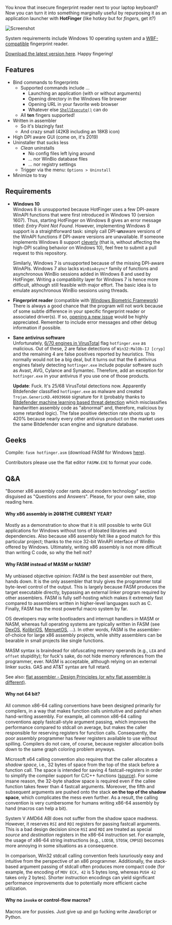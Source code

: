 You know that insecure fingerprint reader next to your laptop keyboard? Now you
can turn it into something marginally useful by repurposing it as an application
launcher with **HotFinger** (like hot*key* but for *finger*s, get it?)

![Screenshot](https://i.imgur.com/VAwqHb0.png)

System requirements include Windows 10 operating system and a
[WBF-compatible](https://docs.microsoft.com/en-us/windows/desktop/secbiomet/biometric-service-api-portal)
fingerprint reader.

[Download the latest version
here](https://github.com/resilar/HotFinger/releases/latest). Happy fingering!


## Features

- Bind commands to fingerprints
  - Supported commands include ...
    - Launching an application (with or without arguments)
    - Opening directory in the Windows file browser
    - Opening URL in your favorite web browser
    - Whatever else
      [`ShellExecute()`](https://docs.microsoft.com/en-us/windows/desktop/api/shellapi/nf-shellapi-shellexecutea)
      can do
  - All **ten** fingers supported!
- Written in assembler
  - So it's blazingly fast
  - And crazy small (42KB including an 18KB icon)
- High DPI aware GUI (come on, it's 2019)
- Uninstaller that sucks less
  - *Clean* uninstalls
    - No config files left lying around
    - ... nor WinBio database files
    - ... nor registry settings
  - Trigger via the menu: `Options > Uninstall`
- Minimize to tray


## Requirements

- **Windows 10** \
  Windows 8 is unsupported because HotFinger uses a few DPI-aware WinAPI
  functions that were first introduced in Windows 10 (version 1607). Thus,
  starting HotFinger on Windows 8 gives an error message titled: *Entry Point
  Not Found*. However, implementing Windows 8 support is a straightforward task:
  simply call DPI-**un**aware versions of the WinAPI functions if DPI-aware
  versions are unavailable. If someone implements Windows 8 support
  [cleverly](https://docs.microsoft.com/en-us/windows/desktop/Dlls/using-run-time-dynamic-linking)
  (that is, without affecting the high-DPI scaling behavior on Windows 10), feel
  free to submit a pull request to this repository.

  Similarly, Windows 7 is unsupported because of the missing DPI-aware WinAPIs.
  Windows 7 also lacks `WinBioAsync*` family of functions and asynchronous
  WinBio sessions added in Windows 8 and used by HotFinger. Writing a
  compatibility layer for Windows 7 is hence more difficult, although still
  feasible with major effort. The basic idea is to emulate asynchronous WinBio
  sessions using threads.

- **Fingerprint reader** (compatible with [Windows Biometric
  Framework](https://docs.microsoft.com/en-us/windows/desktop/secbiomet/biometric-service-api-portal)) \
  There is always a good chance that the program will not work because of some
  subtle difference in your specific fingerprint reader or associated driver(s).
  If so, [opening a new issue](https://github.com/resilar/HotFinger/issues/new)
  would be highly appreciated. Remember to include error messages and other
  debug information if possible.

- **Sane antivirus software** \
  Unfortunately, [6/70 engines in
  VirusTotal](https://www.virustotal.com/#/file/1890234c881855c37c99eeb90599b5cd590c77fa95a7954468032b60ab2e91e4/detection)
  flag `hotfinger.exe` as malicious. Out of these, 2 are false detections of
  `Win32:MalOb-IJ [cryp]` and the remaining 4 are false positives reported by
  heuristics. This normally would not be a big deal, but it turns out that the 6
  antivirus engines falsely detecting `hotfinger.exe` include popular software
  such as Avast, AVG, Cylance and Symantec. Therefore, add an exception for
  `hotfinger.exe` in your antivirus if you use one of those products.

  **Update**: Fuck. It's 25/68 VirusTotal detections now. Apparently Bitdefender
  classified `hotfinger.exe` as malware and created `Trojan.GenericKD.40939660`
  signature for it (probably thanks to [Bitdefender machine learning based
  threat detection](https://www.bitdefender.co.th/wp-content/uploads/gz/Bitdefender-2017-TechnicalBrief-MachineLearning-crea2103-A4-en-EN-2-GenericUse.pdf)
  which misclassifies handwritten assembly code as "abnormal" and, therefore,
  malicious by some retarded logic). The false positive detection rate shoots up
  to 420% because nearly every other antivirus product on the market uses the
  same Bitdefender scan engine and signature database.


## Geeks

Compile: `fasm hotfinger.asm` (download FASM for Windows
[here](https://flatassembler.net/download.php)).

Contributors please use the flat editor `FASMW.EXE` to format your code.


## Q&A

"Boomer x86 assembly coder rants about modern technology" section disguised as
"Questions and Answers". Please, for your own sake, stop reading here.


#### Why x86 assembly in ~~2018~~THE CURRENT YEAR?

Mostly as a demonstration to show that it is still possible to write GUI
applications for Windows without tons of bloated libraries and dependencies.
Also because x86 assembly felt like a good match for this particular project;
thanks to the nice 32-bit WinAPI interface of WinBio offered by Windows.
Ultimately, writing x86 assembly is not more difficult than writing C code, so
why the hell not?


#### Why FASM instead of MASM or NASM?

My unbiased objective opinion: FASM is the best assembler out there, hands down.
It is the only assembler that truly gives the programmer total byte-level
control of the output. This is largely because FASM produces the target
executable directly, bypassing an external linker program required by other
assemblers. FASM is fully self-hosting which makes it extremely fast compared to
assemblers written in higher-level languages such as C. Finally, FASM has the
most powerful macro system by far.

OS developers may write bootloaders and interrupt handlers in MASM or NASM,
whereas full operating systems are typically written in FASM (see
[DexOS](http://dex-os.github.io/), [KolibriOS](http://www.kolibrios.org/en/),
[MenuetOS](http://menuetos.net/), ...). In other words, FASM is the
assembler-of-choice for large x86 assembly projects, while shitty assemblers can
be bearable in small projects like single functions.

MASM syntax is braindead for obfuscating memory operands (e.g., `LEA` and
`offset` stupidity); for fuck's sake, do not hide memory references from the
programmer, ever. NASM is acceptable, although relying on an external linker
sucks. GAS and AT&T syntax are full retard.

See also: [flat assembler - Design Principles (or why flat assembler is
different)](https://flatassembler.net/docs.php?article=design).


#### Why not 64 bit?

All common x86-64 calling conventions have been designed primarily for
compilers, in a way that makes function calls unintuitive and painful when
hand-writing assembly. For example, all common x86-64 calling conventions apply
fastcall-style argument passing, which improves the performance compared to
stdcall on average, but makes the caller responsible for reserving registers for
function calls. Consequently, the poor assembly programmer has fewer registers
available to use without spilling. Compilers do not care, of course, because
register allocation boils down to the same graph coloring problem anyways.

Microsoft x64 calling convention also requires that the caller allocates a
*shadow space*, i.e., 32 bytes of space from the top of the stack before a
function call. The space is intended for saving 4 fastcall-registers in order to
simplify the compiler support for C/C++ functions
([source](https://msdn.microsoft.com/en-us/library/ms235286.aspx)). For some
insane reason, the 32-byte shadow space is required even if the callee function
takes fewer than 4 fastcall arguments. Moreover, the fifth and subsequent
arguments are pushed onto the stack **on the top of the shadow space**, which
complicates the mess even further. As a result, the calling convention is very
cumbersome for humans writing x86-64 assembly by hand (macros can help a bit).

System V AMD64 ABI does not suffer from the shadow space madness. However, it
reserves `RSI` and `RDI` registers for passing fastcall arguments. This is a bad
design decision since `RSI` and `RDI` are treated as special *source* and
*destination* registers in the x86-64 instruction set. For example, the usage of
x86-64 string instructions (e.g., `LODSB`, `STOSW`, `CMPSD`) becomes more
annoying in some situations as a consequence.

In comparison, Win32 stdcall calling convention feels luxuriously easy and
intuitive from the perspective of an x86 programmer. Additionally, the
stack-based argument passing of stdcall often produces more compact code (for
example, the encoding of `MOV ECX, 42` is 5 bytes long, whereas `PUSH 42` takes
only 2 bytes). Shorter instruction encodings can yield significant performance
improvements due to potentially more efficient cache utilization.


#### Why no `invoke` or control-flow macros?

Macros are for pussies. Just give up and go fucking write JavaScript or Python.
